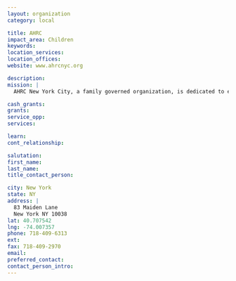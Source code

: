 ```yaml
---
layout: organization
category: local

title: AHRC
impact_area: Children
keywords: 
location_services: 
location_offices: 
website: www.ahrcnyc.org

description: 
mission: |
  AHRC New York City, a family governed organization, is dedicated to enhancing the lives of individuals with intellectual and developmental disabilities and their families.

cash_grants: 
grants: 
service_opp: 
services: 

learn: 
cont_relationship: 

salutation: 
first_name: 
last_name: 
title_contact_person: 

city: New York
state: NY
address: |
  83 Maiden Lane    
  New York NY 10038
lat: 40.707542
lng: -74.007357
phone: 718-409-6313
ext: 
fax: 718-409-2970
email: 
preferred_contact: 
contact_person_intro: 
---
```

